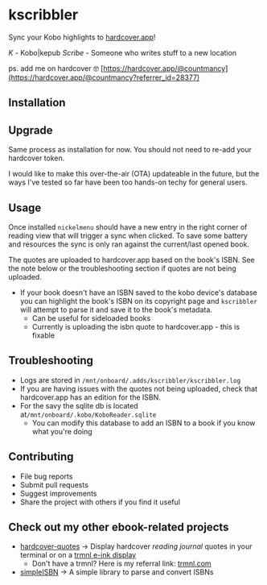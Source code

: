 # kscribbler

Sync your Kobo highlights to [hardcover.app](https://hardcover.app)!

*K* - Kobo|kepub
*Scribe* - Someone who writes stuff to a new location

ps. add me on hardcover 🤓 [https://hardcover.app/@countmancy](https://hardcover.app/@countmancy?referrer_id=28377) 

## Installation

## Upgrade

Same process as installation for now. You should not need to re-add your hardcover token.

I would like to make this over-the-air (OTA) updateable in the future, but the ways I've tested so far have been too hands-on techy for general users.

## Usage

Once installed `nickelmenu` should have a new entry in the right corner of reading view that will trigger a sync when clicked.
To save some battery and resources the sync is only ran against the current/last opened book.

The quotes are uploaded to hardcover.app based on the book's ISBN. See the note below or the troubleshooting section if quotes are not being uploaded.

- If your book doesn't have an ISBN saved to the kobo device's database you can highlight the book's ISBN on its copyright page and `kscribbler` will attempt to parse it and save it to the book's metadata.
  - Can be useful for sideloaded books
  - Currently is uploading the isbn quote to hardcover.app - this is fixable

## Troubleshooting
- Logs are stored in `/mnt/onboard/.adds/kscribbler/kscribbler.log`
- If you are having issues with the quotes not being uploaded, check that hardcover.app has an edition for the ISBN.
- For the savy the sqlite db is located at`/mnt/onboard/.kobo/KoboReader.sqlite`
  - You can modify this database to add an ISBN to a book if you know what you're doing

## Contributing
- File bug reports
- Submit pull requests
- Suggest improvements
- Share the project with others if you find it useful

## Check out my other ebook-related projects
  - [hardcover-quotes](https://github.com/GianniBYoung/hardcover-quotes) -> Display hardcover *reading journal* quotes in your terminal or on a [trmnl e-ink display](https://usetrmnl.com) 
    - Don't have a trmnl? Here is my referral link: [trmnl.com](https://usetrmnl.com?ref=GianniBYoung)
  - [simpleISBN](https://github.com/GianniBYoung/simpleISBN) -> A simple library to parse and convert ISBNs
